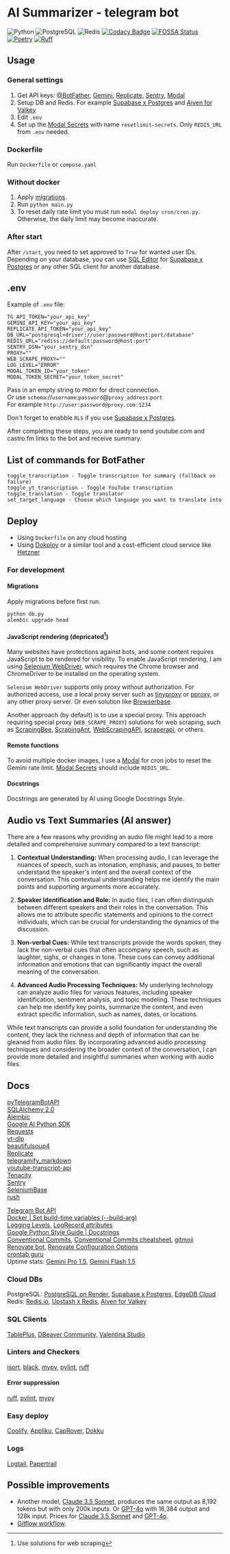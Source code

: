 # AI Summarizer - telegram bot

![Python](https://img.shields.io/badge/Python-3.12-blue)
![PostgreSQL](https://img.shields.io/badge/PostgreSQL-15-blue)
![Redis](https://img.shields.io/badge/Redis-7.2-blue)
[![Codacy Badge](https://app.codacy.com/project/badge/Grade/e215a12081084eed95c60e5e80480218)](https://app.codacy.com/gh/vasiliadi/ai-summarizer-telegram-bot/dashboard?utm_source=gh&utm_medium=referral&utm_content=&utm_campaign=Badge_grade)
[![FOSSA Status](https://app.fossa.com/api/projects/git%2Bgithub.com%2Fvasiliadi%2Fai-summarizer-telegram-bot.svg?type=shield&issueType=license)](https://app.fossa.com/projects/git%2Bgithub.com%2Fvasiliadi%2Fai-summarizer-telegram-bot?ref=badge_shield&issueType=license)
[![Poetry](https://img.shields.io/endpoint?url=https://python-poetry.org/badge/v0.json)](https://python-poetry.org/)
[![Ruff](https://img.shields.io/endpoint?url=https://raw.githubusercontent.com/astral-sh/ruff/main/assets/badge/v2.json)](https://github.com/astral-sh/ruff)

## Usage

### General settings

1. Get API keys: [@BotFather](https://t.me/BotFather), [Gemini](https://ai.google.dev/), [Replicate](https://replicate.com/account/api-tokens), [Sentry](https://sentry.io/signup/), [Modal](https://modal.com/)
2. Setup DB and Redis. For example [Supabase x Postgres](https://supabase.com/database) and [Aiven for Valkey](https://aiven.io/free-redis-database)
3. Edit `.env`
4. Set up the [Modal Secrets](https://modal.com/secrets) with name `resetlimit-secrets`. Only `REDIS_URL` from `.env` needed.

### Dockerfile

Run `Dockerfile` or `compose.yaml`

### Without docker

1. Apply [migrations](#migrations).
2. Run `python main.py`
3. To reset daily rate limit you must run `modal deploy cron/cron.py`. Otherwise, the daily limit may become inaccurate.

### After start

After `/start`, you need to set approved to `True` for wanted user IDs. Depending on your database, you can use [SQL Editor](https://supabase.com/docs/guides/database/overview) for [Supabase x Postgres](https://supabase.com/database) or any other SQL client for another database.

## .env

Example of `.env` file:

```text
TG_API_TOKEN="your_api_key"
GEMINI_API_KEY="your_api_key"
REPLICATE_API_TOKEN="your_api_key"
DB_URL="postgresql+driver://user:password@host:port/database"
REDIS_URL="rediss://default:password@host:port"
SENTRY_DSN="your_sentry_dsn"
PROXY=""
WEB_SCRAPE_PROXY=""
LOG_LEVEL="ERROR"
MODAL_TOKEN_ID="your_token"
MODAL_TOKEN_SECRET="your_token_secret"
```

Pass in an empty string to `PROXY` for direct connection. \
Or use `schema`://`username`:`password`@`proxy_address`:`port` \
For example `http://user:password@proxy.com:1234`

Don't forget to enabble `RLS` if you use [Supabase x Postgres](https://supabase.com/database).

After completing these steps, you are ready to send youtube.com and castro.fm links to the bot and receive summary.

## List of commands for BotFather

```text
toggle_transcription - Toggle transcription for summary (fallback on failure)
toggle_yt_transcription - Toggle YouTube transcription
toggle_translation - Toggle translator
set_target_language - Choose which language you want to translate into
```

## Deploy

- Using `Dockerfile` on any cloud hosting
- Using [Dokploy](https://dokploy.com/) or a similar tool and a cost-efficient cloud service like [Hetzner](https://www.hetzner.com/cloud/)

### For development

#### Migrations

Apply migrations before first run.

```text
python db.py
alembic upgrade head
```

#### JavaScript rendering (depricated[^1])

Many websites have protections against bots, and some content requires JavaScript to be rendered for visibility. To enable JavaScript rendering, I am using [Selenium WebDriver](https://www.selenium.dev/documentation/webdriver/), which requires the Chrome browser and ChromeDriver to be installed on the operating system.

`Selenium WebDriver` supports only proxy without authorization. For authorized access, use a local proxy server such as [tinyproxy](https://github.com/tinyproxy/tinyproxy) or [pproxy](https://github.com/qwj/python-proxy), or any other proxy server.
Or even solution like [Browserbase](https://docs.browserbase.com/quickstart/selenium).

Another approach (by default) is to use a special proxy. This approach requiring special proxy (`WEB_SCRAPE_PROXY`) solutions for web scraping, such as [ScrapingBee](https://www.scrapingbee.com/), [ScrapingAnt](https://scrapingant.com/), [WebScrapingAPI](https://www.webscrapingapi.com/), [scraperapi](https://www.scraperapi.com/), or others.

#### Remote functions

To avoid multiple docker images, I use a [Modal](https://modal.com/) for cron jobs to reset the Gemini rate limit. [Modal Secrets](https://modal.com/docs/guide/secrets) should include `REDIS_URL`.

#### Docstrings

Docstrings are generated by AI using Google Docstrings Style.

## Audio vs Text Summaries (AI answer)

There are a few reasons why providing an audio file might lead to a more detailed and comprehensive summary compared to a text transcript:

1. **Contextual Understanding:** When processing audio, I can leverage the nuances of speech, such as intonation, emphasis, and pauses, to better understand the speaker's intent and the overall context of the conversation. This contextual understanding helps me identify the main points and supporting arguments more accurately.

2. **Speaker Identification and Role:** In audio files, I can often distinguish between different speakers and their roles in the conversation. This allows me to attribute specific statements and opinions to the correct individuals, which can be crucial for understanding the dynamics of the discussion.

3. **Non-verbal Cues:** While text transcripts provide the words spoken, they lack the non-verbal cues that often accompany speech, such as laughter, sighs, or changes in tone. These cues can convey additional information and emotions that can significantly impact the overall meaning of the conversation.

4. **Advanced Audio Processing Techniques:** My underlying technology can analyze audio files for various features, including speaker identification, sentiment analysis, and topic modeling. These techniques can help me identify key points, summarize the content, and even extract specific information, such as names, dates, or locations.

While text transcripts can provide a solid foundation for understanding the content, they lack the richness and depth of information that can be gleaned from audio files. By incorporating advanced audio processing techniques and considering the broader context of the conversation, I can provide more detailed and insightful summaries when working with audio files.

## Docs

[pyTelegramBotAPI](https://pytba.readthedocs.io/en/latest/) \
[SQLAlchemy 2.0](https://docs.sqlalchemy.org/en/20/contents.html) \
[Alembic](https://alembic.sqlalchemy.org/en/latest/tutorial.html) \
[Google AI Python SDK](https://github.com/google-gemini/generative-ai-python) \
[Requests](https://requests.readthedocs.io/en/latest/) \
[yt-dlp](https://github.com/yt-dlp/yt-dlp) \
[beautifulsoup4](https://www.crummy.com/software/BeautifulSoup/bs4/doc/) \
[Replicate](https://github.com/replicate/replicate-python) \
[telegramify_markdown](https://github.com/sudoskys/telegramify-markdown) \
[youtube-transcript-api](https://github.com/jdepoix/youtube-transcript-api) \
[Tenacity](https://tenacity.readthedocs.io/en/latest/) \
[Sentry](https://docs.sentry.io/platforms/python/) \
[SeleniumBase](https://seleniumbase.io/) \
[rush](https://rush.readthedocs.io/en/latest/)

[Telegram Bot API](https://core.telegram.org/bots/api) \
[Docker | Set build-time variables (--build-arg)](https://docs.docker.com/reference/cli/docker/buildx/build/#build-arg) \
[Logging Levels](https://docs.python.org/3/library/logging.html#logging-levels), [LogRecord attributes](https://docs.python.org/3/library/logging.html#logrecord-attributes) \
[Google Python Style Guide | Docstrings](https://google.github.io/styleguide/pyguide.html#s3.8.1-comments-in-doc-strings) \
[Conventional Commits](https://www.conventionalcommits.org/en/v1.0.0/), [Conventional Commits cheatsheet](https://cheatsheets.zip/conventional-commits), [gitmoji](https://gitmoji.dev/) \
[Renovate bot](https://docs.renovatebot.com/), [Renovate Configuration Options](https://docs.renovatebot.com/configuration-options/) \
[crontab guru](https://crontab.guru/) \
Uptime stats: [Gemini Pro 1.5](https://openrouter.ai/google/gemini-pro-1.5), [Gemini Flash 1.5](https://openrouter.ai/google/gemini-flash-1.5/uptime)

### Cloud DBs

PostgreSQL: [PostgreSQL on Render](https://docs.render.com/databases), [Supabase x Postgres](https://supabase.com/database), [EdgeDB Cloud](https://www.edgedb.com/) \
Redis: [Redis.io](https://redis.io/), [Upstash x Redis](https://upstash.com/), [Aiven for Valkey](https://aiven.io/free-redis-database)

### SQL Clients

[TablePlus](https://tableplus.com/), [DBeaver Community](https://dbeaver.io/), [Valentina Studio](https://www.valentina-db.com/en/valentina-studio-overview)

### Linters and Checkers

[isort](https://pycqa.github.io/isort/), [black](https://github.com/psf/black), [mypy](https://mypy-lang.org/), [pylint](https://pylint.readthedocs.io/en/latest/), [ruff](https://github.com/astral-sh/ruff)

#### Error suppression

[ruff](https://docs.astral.sh/ruff/linter/#error-suppression), [pylint](https://pylint.pycqa.org/en/latest/user_guide/messages/message_control.html#block-disables), [mypy](https://mypy.readthedocs.io/en/stable/error_codes.html#error-codes)

### Easy deploy

[Coolify](https://coolify.io/), [Appliku](https://appliku.com/), [CapRover](https://caprover.com/), [Dokku](https://dokku.com/)

### Logs

[Logtail](https://logs.betterstack.com/), [Papertrail](https://papertrailapp.com/)

## Possible improvements

- Another model, [Claude 3.5 Sonnet](https://docs.anthropic.com/en/docs/about-claude/models), produces the same output as 8,192 tokens but with only 200k inputs. Or [GPT-4o](https://platform.openai.com/docs/models#gpt-4o) with 16,384 output and 128k input. Prices for [Claude 3.5 Sonnet](https://www.anthropic.com/pricing#anthropic-api) and [GPT-4o](https://openai.com/api/pricing/).
- [Gitflow workflow](https://www.atlassian.com/git/tutorials/comparing-workflows/gitflow-workflow).

[^1]: Use solutions for web scraping
